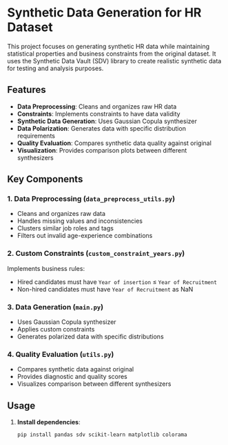 # Synthetic Data Generation for HR Dataset

This project focuses on generating synthetic HR data while maintaining statistical properties and business constraints from the original dataset. It uses the Synthetic Data Vault (SDV) library to create realistic synthetic data for testing and analysis purposes.

## Features

- **Data Preprocessing**: Cleans and organizes raw HR data
- **Constraints**: Implements constraints to have data validity
- **Synthetic Data Generation**: Uses Gaussian Copula synthesizer
- **Data Polarization**: Generates data with specific distribution requirements
- **Quality Evaluation**: Compares synthetic data quality against original
- **Visualization**: Provides comparison plots between different synthesizers

## Key Components

### 1. Data Preprocessing (`data_preprocess_utils.py`)
- Cleans and organizes raw data
- Handles missing values and inconsistencies
- Clusters similar job roles and tags
- Filters out invalid age-experience combinations

### 2. Custom Constraints (`custom_constraint_years.py`)
Implements business rules:
- Hired candidates must have `Year of insertion` ≤ `Year of Recruitment`
- Non-hired candidates must have `Year of Recruitment` as NaN

### 3. Data Generation (`main.py`)
- Uses Gaussian Copula synthesizer
- Applies custom constraints
- Generates polarized data with specific distributions

### 4. Quality Evaluation (`utils.py`)
- Compares synthetic data against original
- Provides diagnostic and quality scores
- Visualizes comparison between different synthesizers

## Usage

1. **Install dependencies**:
   ```bash
   pip install pandas sdv scikit-learn matplotlib colorama
